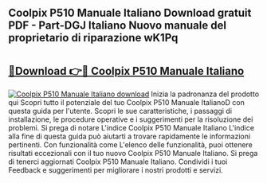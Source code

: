## Coolpix P510 Manuale Italiano Download gratuit PDF - Part-DGJ Italiano Nuovo manuale del proprietario di riparazione wK1Pq

# <h2><a href="http://dfeft7i.blite.top/?on=Coolpix+P510+Manuale+Italiano">🔗Download 👉🔴 Coolpix P510 Manuale Italiano</a></h2>

[![Coolpix P510 Manuale Italiano download](https://i.imgur.com/lujVjoI.png)](http://dfeft7i.blite.top/?on=Coolpix+P510+Manuale+Italiano)
Inizia la padronanza del prodotto qui Scopri tutto il potenziale del tuo Coolpix P510 Manuale ItalianoD con questa guida per l'utente. Scopri le sue caratteristiche, i passaggi di installazione, le procedure operative e i suggerimenti per la risoluzione dei problemi. Si prega di notare L'indice Coolpix P510 Manuale Italiano L'indice alla fine di questa guida può aiutarti a trovare rapidamente le informazioni pertinenti. Con funzionalità come L'elenco delle funzionalità, puoi ottenere risultati eccezionali con il tuo nuovo Coolpix P510 Manuale Italiano. Si prega di tenerci aggiornati Coolpix P510 Manuale Italiano. Condividi i tuoi Feedback e suggerimenti per migliorare i nostri prodotti e servizi.
